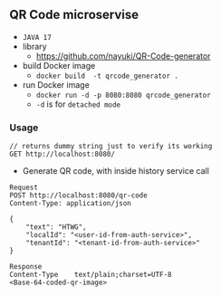 ## QR Code microservise 
- `JAVA 17`
- library
  - https://github.com/nayuki/QR-Code-generator
- build Docker image
  - `docker build  -t qrcode_generator .`
- run Docker image
  - `docker run -d -p 8080:8080 qrcode_generator`
  - `-d` is for `detached mode`
  
### Usage
```
// returns dummy string just to verify its working
GET http://localhost:8080/
```

- Generate QR code, with inside history service call
```
Request
POST http://localhost:8080/qr-code
Content-Type: application/json

{
	"text": "HTWG",
	"localId": "<user-id-from-auth-service>",
	"tenantId": "<tenant-id-from-auth-service>"
}

Response
Content-Type	text/plain;charset=UTF-8
<Base-64-coded-qr-image>
```
